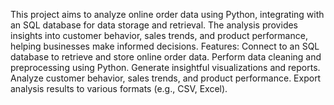 This project aims to analyze online order data using Python, integrating with an SQL database for data storage and retrieval. The analysis provides insights into customer behavior, sales trends, and product performance, helping businesses make informed decisions.
Features:
Connect to an SQL database to retrieve and store online order data.
Perform data cleaning and preprocessing using Python.
Generate insightful visualizations and reports.
Analyze customer behavior, sales trends, and product performance.
Export analysis results to various formats (e.g., CSV, Excel).
